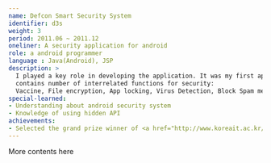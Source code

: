 ```yaml
---
name: Defcon Smart Security System
identifier: d3s
weight: 3
period: 2011.06 ~ 2011.12
oneliner: A security application for android
role: a android programmer
language : Java(Android), JSP
description: >
  I played a key role in developing the application. It was my first application 
  contains number of interrelated functions for security: 
  Vaccine, File encryption, App locking, Virus Detection, Block Spam messages and Remote-Control(Find My Phone, Backup, Lock, Reset).
special-learned:
- Understanding about android security system
- Knowledge of using hidden API
achievements:
- Selected the grand prize winner of <a href="http://www.koreait.ac.kr/new/project/project02.asp?syear=2011">2011 korea IT project contest.</a>
---
```


More contents here
